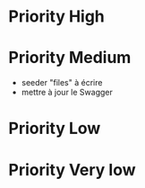 # Priority High


# Priority Medium
- seeder "files" à écrire
- mettre à jour le Swagger

# Priority Low


# Priority Very low 
